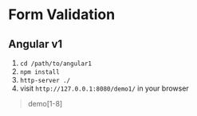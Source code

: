 # Form Validation

## Angular v1

1. `cd /path/to/angular1`
2. `npm install`
3. `http-server ./`
4. visit `http://127.0.0.1:8080/demo1/` in your browser

> demo[1-8]
